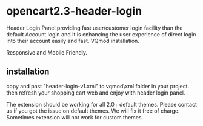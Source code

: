 # opencart2.3-header-login

Header Login Panel providing fast user/customer login facility than the default Account login and It is enhancing the user experience of direct login into their account easily and fast. VQmod installation.

Responsive and Mobile Friendly.

installation
----------------------------
copy and past "header-login-v1.xml" to vqmod\xml folder in your project.
then refresh your shopping cart web and enjoy with header login panel.

The extension should be working for all 2.0+ default themes. Please contact us if you got the issue on default themes. We will fix it free of charge.
Sometimes extension will not work for custom themes.
